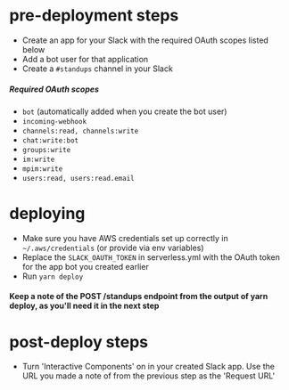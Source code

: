 # pre-deployment steps

* Create an app for your Slack with the required OAuth scopes listed below
* Add a bot user for that application
* Create a `#standups` channel in your Slack

##### Required OAuth scopes

* `bot` (automatically added when you create the bot user)
* `incoming-webhook`
* `channels:read, channels:write`
* `chat:write:bot`
* `groups:write`
* `im:write`
* `mpim:write`
* `users:read, users:read.email`

# deploying

* Make sure you have AWS credentials set up correctly in `~/.aws/credentials` (or provide via env variables)
* Replace the `SLACK_OAUTH_TOKEN` in serverless.yml with the OAuth token for the app bot you created earlier
* Run `yarn deploy`

#### Keep a note of the POST /standups endpoint from the output of yarn deploy, as you'll need it in the next step

# post-deploy steps

* Turn 'Interactive Components' on in your created Slack app. Use the URL you made a note of from the previous step as the 'Request URL'
